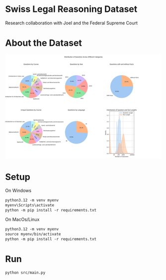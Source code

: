 # Swiss Legal Reasoning Dataset
Research collaboration with Joel and the Federal Supreme Court


# About the Dataset

![Visual Report](results/multichart.png)

# Setup
On Windows
```
python3.12 -m venv myenv
myenv\Scripts\activate 
python -m pip install -r requirements.txt
```
On MacOs/Linux
```
python3.12 -m venv myenv
source myenv/bin/activate
python -m pip install -r requirements.txt
```

# Run
```
python src/main.py
```
